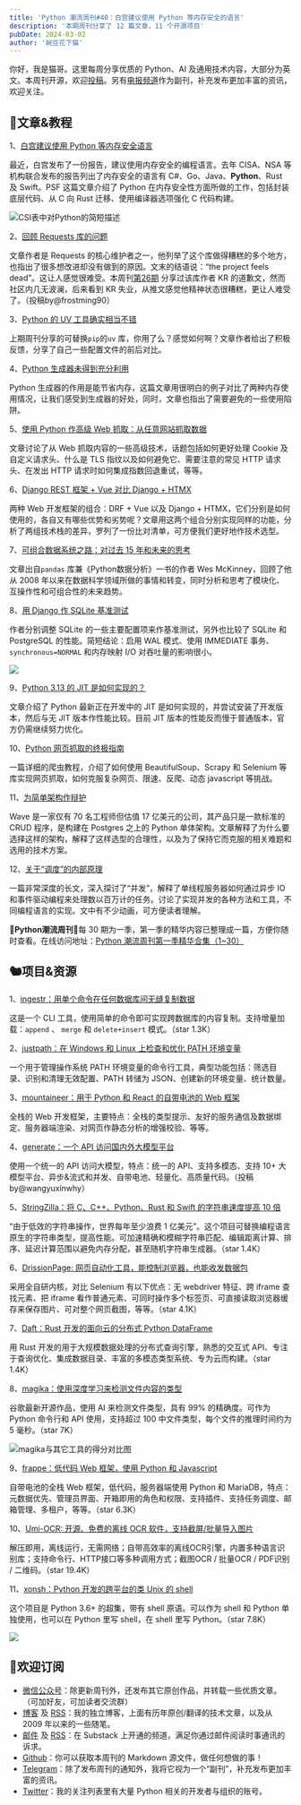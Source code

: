 ```yaml
---
title: 'Python 潮流周刊#40：白宫建议使用 Python 等内存安全的语言'
description: '本期周刊分享了 12 篇文章，11 个开源项目'
pubDate: 2024-03-02
author: '豌豆花下猫'
---
```


你好，我是猫哥。这里每周分享优质的 Python、AI 及通用技术内容，大部分为英文。本周刊开源，欢迎[投稿](https://github.com/chinesehuazhou/python-weekly)。另有[电报频道](https://t.me/pythontrendingweekly)作为副刊，补充发布更加丰富的资讯，欢迎关注。

## 🦄文章&教程

1、[白宫建议使用 Python 等内存安全语言](https://pyfound.blogspot.com/2024/02/white-house-recommends-.html)

最近，白宫发布了一份报告，建议使用内存安全的编程语言。去年 CISA、NSA 等机构联合发布的报告列出了内存安全的语言有 C#、Go、Java、**Python**、Rust 及 Swift。PSF 这篇文章介绍了 Python 在内存安全性方面所做的工作，包括封装底层代码、从 C 向 Rust 迁移、使用编译器选项强化 C 代码构建。

![CSI表中对Python的简短描述](https://img.pythoncat.top/2024-03-01_python.png)

2、[回顾 Requests 库的问题](https://blog.ian.stapletoncordas.co/2024/02/a-retrospective-on-requests)

文章作者是 Requests 的核心维护者之一，他列举了这个库做得糟糕的多个地方，也指出了很多想改进却没有做到的原因。文末的结语说：“the project feels dead”。这让人感觉很难受。本周刊[第26期](https://pythoncat.top/posts/2023-11-11-weekly) 分享过该库作者 KR 的道歉文，然而社区内几无波澜，后来看到 KR 失业，从推文感觉他精神状态很糟糕，更让人难受了。（投稿by@frostming90）

3、[Python 的 UV 工具确实相当不错](https://micro.webology.dev/2024/02/29/pythons-uv-tool.html)

上期周刊分享的可替换`pip`的`uv` 库，你用了么？感觉如何啊？文章作者给出了积极反馈，分享了自己一些配置文件的前后对比。

4、[Python 生成器未得到充分利用](https://www.slashtmp.io/posts/generators/)

Python 生成器的作用是能节省内存，这篇文章用很明白的例子对比了两种内存使用情况，让我们感受到生成器的好处，同时，文章也指出了需要避免的一些使用陷阱。

5、[使用 Python 作高级 Web 抓取：从任意网站抓取数据](https://jacobpadilla.com/articles/advanced-web-scraping-techniques)

文章讨论了从 Web 抓取内容的一些高级技术，话题包括如何更好处理 Cookie 及自定义请求头、什么是 TLS 指纹以及如何避免它、需要注意的常见 HTTP 请求头、在发出 HTTP 请求时如何集成指数回退重试，等等。

6、[Django REST 框架 + Vue 对比 Django + HTMX](https://testdriven.io/blog/drf-vue-vs-django-htmx/)

两种 Web 开发框架的组合：DRF + Vue 以及 Django + HTMX，它们分别是如何使用的，各自又有哪些优势和劣势呢？文章用这两个组合分别实现同样的功能，分析了两组技术栈的差异，罗列了一份比对清单，可方便我们更好地作技术选型。

7、[可组合数据系统之路：对过去 15 年和未来的思考](https://wesmckinney.com/blog/looking-back-15-years/)

文章出自`pandas` 库兼《Python数据分析》一书的作者 Wes McKinney，回顾了他从 2008 年以来在数据科学领域所做的事情和转变，同时分析和思考了模块化、互操作性和可组合性的未来趋势。

8、[用 Django 作 SQLite 基准测试](https://blog.pecar.me/django-sqlite-benchmark)

作者分别调整 SQLite 的一些主要配置项来作基准测试，另外也比较了 SQLite 和 PostgreSQL 的性能。简短结论：启用 WAL 模式、使用 IMMEDIATE 事务、`synchronous=NORMAL` 和内存映射 I/O 对吞吐量的影响很小。

![](https://img.pythoncat.top/sqlite-django-benchmark.png)

9、[Python 3.13 的 JIT 是如何实现的？](https://zhuanlan.zhihu.com/p/682997904)

文章介绍了 Python 最新正在开发中的 JIT 是如何实现的，并尝试安装了开发版本，然后与无 JIT 版本作性能比较。目前 JIT 版本的性能反而慢于普通版本，官方仍需继续努力优化。

10、[Python 网页抓取的终极指南](https://proxiesapi.com/articles/web-scraping-in-python-the-complete-guide)

一篇详细的爬虫教程，介绍了如何使用 BeautifulSoup、Scrapy 和 Selenium 等库实现网页抓取，如何克服复杂网页、限速、反爬、动态 javascript 等挑战。

11、[为简单架构作辩护](https://danluu.com/simple-architectures/)

Wave 是一家仅有 70 名工程师但估值 17 亿美元的公司，其产品只是一款标准的 CRUD 程序，是构建在 Postgres 之上的 Python 单体架构。文章解释了为什么要选择这样的架构，解释了这样选型的合理性，以及为了保持它而克服的相关难题和选用的技术方案。

12、[关于“调度”的内部原理](https://tontinton.com/posts/scheduling-internals/)

一篇非常深度的长文，深入探讨了“并发”，解释了单线程服务器如何通过异步 IO 和事件驱动编程来处理数以百万计的任务。讨论了实现并发的各种方法和工具，不同编程语言的实现。文中有不少动画，可方便读者理解。

🎁**Python潮流周刊**🎁每 30 期为一季，第一季的精华内容已整理成一篇，方便你随时查看。在线访问地址：[Python 潮流周刊第一季精华合集（1~30）](https://pythoncat.top/posts/2023-12-11-weekly)

## 🐿️项目&资源

1、[ingestr：用单个命令在任何数据库间无缝复制数据](https://github.com/bruin-data/ingestr)

这是一个 CLI 工具，使用简单的命令即可实现跨数据库的内容复制。支持增量加载：`append` 、 `merge` 和 `delete+insert` 模式。（star 1.3K）

2、[justpath：在 Windows 和 Linux 上检查和优化 PATH 环境变量](https://github.com/epogrebnyak/justpath)

一个用于管理操作系统 PATH 环境变量的命令行工具，典型功能包括：筛选目录、识别和清理无效配置、PATH 转储为 JSON、创建新的环境变量、统计数量。

3、[mountaineer：用于 Python 和 React 的自带电池的 Web 框架](https://github.com/piercefreeman/mountaineer)

全栈的 Web 开发框架，主要特点：全栈的类型提示、友好的服务通信及数据绑定、服务器端渲染、对网页作静态分析的增强校验、等等。

4、[generate：一个 API 访问国内外大模型平台](https://github.com/wangyuxinwhy/generate)

使用一个统一的 API 访问大模型，特点：统一的 API、支持多模态、支持 10+ 大模型平台、异步&流式和并发、自带电池、轻量化、高质量代码。（投稿by@wangyuxinwhy）

5、[StringZilla：将 C、C++、Python、Rust 和 Swift 的字符串速度提高 10 倍](https://github.com/ashvardanian/StringZilla)

“由于低效的字符串操作，世界每年至少浪费 1 亿美元”。这个项目可替换编程语言原生的字符串类型，提高性能。可加速精确和模糊字符串匹配、编辑距离计算、排序、延迟计算范围以避免内存分配，甚至随机字符串生成器。（star 1.4K）

6、[DrissionPage: 网页自动化工具，能控制浏览器，也能收发数据包](https://github.com/g1879/DrissionPage)

采用全自研内核，对比 Selenium 有以下优点：无 webdriver 特征、跨 iframe 查找元素、把 iframe  看作普通元素、可同时操作多个标签页、可直接读取浏览器缓存来保存图片、可对整个网页截图，等等。（star 4.1K）

7、[Daft：Rust 开发的面向云的分布式 Python DataFrame](https://github.com/Eventual-Inc/Daft)

用 Rust 开发的用于大规模数据处理的分布式查询引擎，熟悉的交互式 API、专注于查询优化、集成数据目录、丰富的多模态类型系统、专为云而构建。（star 1.4K）

8、[magika：使用深度学习来检测文件内容的类型](https://github.com/google/magika)

谷歌最新开源作品，使用 AI 来检测文件类型，具有 99% 的精确度。可作为 Python 命令行和 API 使用，支持超过 100 中文件类型，每个文件的推理时间约为 5 毫秒。（star 7K）

![magika与其它工具的得分对比图](https://img.pythoncat.top/google-magika.png)

9、[frappe：低代码 Web 框架，使用 Python 和 Javascript](https://github.com/frappe/frappe)

自带电池的全栈 Web 框架，低代码，服务器端使用 Python 和 MariaDB，特点：元数据优先、管理员界面、开箱即用的角色和权限、支持插件、支持任务调度、邮箱管理、多租户，等等。（star 6.3K）

10、[Umi-OCR: 开源、免费的离线 OCR 软件，支持截屏/批量导入图片](https://github.com/hiroi-sora/Umi-OCR)

解压即用，离线运行，无需网络；自带高效率的离线OCR引擎，内置多种语言识别库；支持命令行、HTTP接口等多种调用方式；截图OCR / 批量OCR / PDF识别 / 二维码。（star 19.4K）

11、[xonsh：Python 开发的跨平台的类 Unix 的 shell](https://github.com/xonsh/xonsh)

这个项目是 Python 3.6+ 的超集，带有 shell 原语。可以作为 shell 和 Python 单独使用，也可以在 Python 里写 shell，在 shell 里写 Python。（star 7.8K）

![](https://img.pythoncat.top/what_is_xonsh.png)

## 🐼欢迎订阅

- [微信公众号](https://img.pythoncat.top/python_cat.jpg)：除更新周刊外，还发布其它原创作品，并转载一些优质文章。（可加好友，可加读者交流群）
- [博客](https://pythoncat.top) 及 [RSS](https://pythoncat.top/rss.xml)：我的独立博客，上面有历年原创/翻译的技术文章，以及从 2009 年以来的一些随笔。
- [邮件](https://pythoncat.substack.com) 及 [RSS](https://pythoncat.substack.com/feed)：在 Substack 上开通的频道，满足你通过邮件阅读时事通讯的诉求。
- [Github](https://github.com/chinesehuazhou/python-weekly)：你可以获取本周刊的 Markdown 源文件，做任何想做的事！
- [Telegram](https://t.me/pythontrendingweekly)：除了发布周刊的通知外，我将它视为一个“副刊”，补充发布更加丰富的资讯。
- [Twitter](https://twitter.com/chinesehuazhou)：我的关注列表里有大量 Python 相关的开发者与组织的账号。